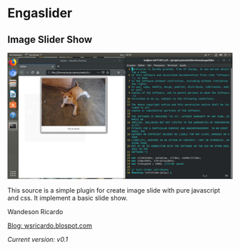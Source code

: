 # Engaslider
## Image Slider Show

![Screenshot of slider](screenshots/screenshot1.jpg)

This source is a simple plugin for create image slide with pure javascript and css.
It implement a basic slide show.


Wandeson Ricardo

[Blog: wsricardo.blospot.com](https://wsricardo.blogspot.com/search/label/techcodes)

*Current version:*  _v0.1_
